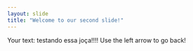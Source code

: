 ```yaml
---
layout: slide
title: "Welcome to our second slide!"
---
```

Your text: testando essa joça!!!!
Use the left arrow to go back!

